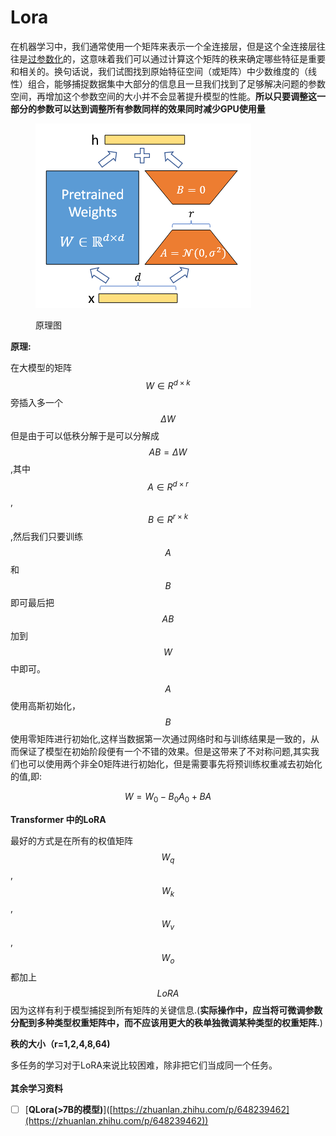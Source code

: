 # Lora

在机器学习中，我们通常使用一个矩阵来表示一个全连接层，但是这个全连接层往往是[过参数化](https://zhida.zhihu.com/search?content_id=235586149\&content_type=Article\&match_order=1\&q=%E8%BF%87%E5%8F%82%E6%95%B0%E5%8C%96\&zhida_source=entity)的，这意味着我们可以通过计算这个矩阵的秩来确定哪些特征是重要和相关的。换句话说，我们试图找到原始特征空间（或矩阵）中少数维度的（线性）组合，能够捕捉数据集中大部分的信息且一旦我们找到了足够解决问题的参数空间，再增加这个参数空间的大小并不会显著提升模型的性能。**所以只要调整这一部分的参数可以达到调整所有参数同样的效果同时减少GPU使用量**

<figure><img src="../.gitbook/assets/屏幕截图 2025-06-17 221547.png" alt=""><figcaption><p>原理图</p></figcaption></figure>

**原理:**

在大模型的矩阵$$W\in R^{d\times k}$$旁插入多一个$$\Delta W$$但是由于可以低秩分解于是可以分解成$$AB=\Delta W$$ ,其中$$A \in R^{d \times r}$$ ,$$B \in R^{r \times k}$$ ,然后我们只要训练$$A$$和$$B$$即可最后把$$AB$$加到$$W$$中即可。



$$A$$使用高斯初始化，$$B$$使用零矩阵进行初始化,这样当数据第一次通过网络时和与训练结果是一致的，从而保证了模型在初始阶段便有一个不错的效果。但是这带来了不对称问题,其实我们也可以使用两个非全0矩阵进行初始化，但是需要事先将预训练权重减去初始化的值,即:

$$
W=W_0-B_0A_0+BA
$$

**Transformer 中的LoRA**

最好的方式是在所有的权值矩阵$$W_q$$ ,$$W_k$$ ,$$W_v$$,$$W_o$$都加上$$LoRA$$因为这样有利于模型捕捉到所有矩阵的关键信息.(**实际操作中，应当将可微调参数分配到多种类型权重矩阵中，而不应该用更大的秩单独微调某种类型的权重矩阵.**)

**秩的大小（r=1,2,4,8,64)**

多任务的学习对于LoRA来说比较困难，除非把它们当成同一个任务。\
\
**其余学习资料**

* [ ] \[**QLora(>7B的模型)**]\([https://zhuanlan.zhihu.com/p/648239462](https://zhuanlan.zhihu.com/p/648239462))
